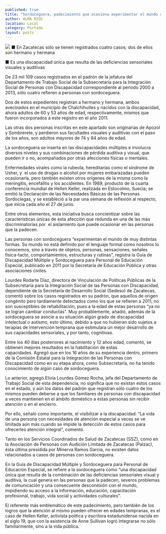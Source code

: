 ```yaml
---
published: true
title: "Sordoceguera, padecimiento que ocasiona experimentar el mundo de manera distinta"
author: ALMA RIOS
location: Local
category: Portada
layout: posts
---
```


![](http://i.imgur.com/0vrI2XUm.jpg)
■ En Zacatecas sólo se tienen registrados cuatro casos; dos de ellos son hermano y hermana

■ Es una discapacidad única que resulta de las deficiencias sensoriales visuales y auditivas

De 23 mil 109 casos registrados en el padrón de la jefatura del Departamento de Trabajo Social de la Subsecretaría para la Integración Social de Personas con Discapacidad correspondiente al periodo 2000 a 2013, sólo cuatro refieren a personas con sordoceguera.

Dos de estos expedientes registran a hermano y hermana, ambos avecinados en el municipio de Chalchihuites y nacidos con la discapacidad, ahora adultos de 60 y 53 años de edad, respectivamente, mismos que fueron incorporados a este registro en el año 2011.

Las otras dos personas inscritas en este apartado son originarias de Apozol y Sombrerete, y perdieron sus facultades visuales y auditivas con el paso de los años, son adultos mayores de 74 y 84 años de edad.

La sordoceguera se inserta en las discapacidades múltiples e involucra diversos niveles y sus combinaciones de pérdida auditiva y visual, que pueden ir o no, acompañados por otras afecciones físicas o mentales.

Enfermedades virales como la rubeola, hereditarias como el síndrome de Usher, y  el uso de drogas o alcohol por mujeres embarazadas pueden ocasionarla, pero también existen otros orígenes de la misma como la meningitis, encefalitis y los accidentes.
En 1989, producto de la cuarta conferencia mundial de Hellen Keller, realizada en Estocolmo, Suecia; se emitió la Declaración de las Necesidades Básicas de las Personas Sordociegas, y se estableció a la par una semana de reflexión al respecto, que inicia cada año el 27 de junio.

Entre otros elementos, esta iniciativa busca concientizar sobre las características únicas de esta afección que redunda en una de las más discriminatorias por  el aislamiento que puede ocasionar en las personas que la padecen.

Las personas con sordoceguera “experimentan el mundo de muy distintas formas. Su mundo no está definido por el lenguaje formal como nosotros lo conocemos, sino a través de objetos, personas, sensaciones, señales física-tacto, comportamientos, estructuras y rutinas”, registra la Guía de Discapacidad Múltiple y Sordoceguera para Personal de Educación Especial, publicado en 2011 por la Secretaría de Educación Pública y otras asociaciones civiles.

Lourdes Rodarte Díaz, directora de Vinculación de Políticas Públicas de la Subsecretaría para la Integración Social de las Personas con Discapacidad, dependiente de la Secretaría de Desarrollo Social (Sedeso) de Zacatecas, comentó sobre los casos registrados en su padrón, que aquellos de origen congénito pero tardíamente detectados como los que se refieren a 2011, no son susceptibles de rehabilitación, pues a la edad de estas personas “ya no se logran cambiar conductas”.
Muy probablemente, añadió, además de la sordoceguera se asocie a su situación algún grado de discapacidad intelectual o autismo, esto último, debido a que no hubieran sido sujetos a terapias de intervención temprana que estimulara un mejor desarrollo de sus capacidades sensoriales, y por tanto, cognitivas.

Entre los 40 días posteriores al nacimiento y 12 años edad, comentó, se obtienen mejores resultados en la habilitación de estas capacidades. Agregó que en los 16 años de su experiencia dentro, primero de la Comisión Estatal para la Integración de las Personas con Discapacidad como en su etapa ahora, como Subsecretaría, no ha tenido conocimiento de algún caso de sordoceguera.

Lo anterior, agregó Elivia Lourdes Gómez Rocha, jefa del Departamento de Trabajo Social de esta dependencia, no significa que no existan estos casos en el estado, y aún los datos del padrón que registran sólo cuatro de los mismos pueden deberse a que los familiares de personas con discapacidad a veces mantienen en el ámbito doméstico a estas personas sin recibir atención o en el encierro.

Por ello, señaló como importante, el visibilizar a la discapacidad. “La vida de una persona con necesidades de atención especial a veces se ve limitada aún más cuando se impide la detección de estos casos para ofrecerles atención integral”, comentó.

Tanto en los Servicios Coordinados de Salud de Zacatecas (SSZ), como en la Asociación de Personas con Audición Limitada de Zacatecas (Palzac), ésta última presidida por Minerva Ramos García, no existen datos relacionados a casos de personas con sordoceguera.

En la Guía de Discapacidad Múltiple y Sordoceguera para Personal de Educación Especial, se refiere a la sordoceguera como “una discapacidad única que resulta de la combinación de las deficiencias sensoriales visual y auditiva, la cual genera en las personas que la padecen, severos problemas de comunicación y una consecuente desconexión con el mundo, impidiendo su acceso a la información, educación, capacitación profesional, trabajo, vida social y actividades culturales”.

El referente más emblemático de este padecimiento, pero también de los logros que la atención al mismo pueden ofrecer en edades tempranas, es el caso de Hellen Keller, activista política y escritora estadunidense nacida en el siglo 19, que con la asistencia de Anne Sullivan logró integrarse no sólo familiarmente, sino a la vida pública.
